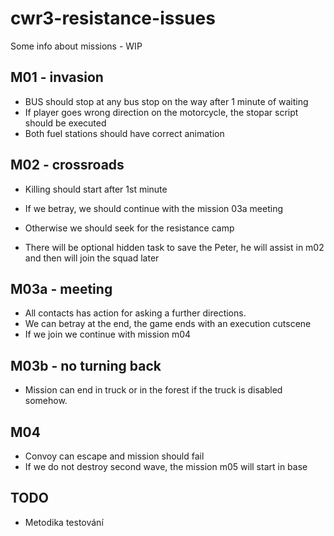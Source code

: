 # cwr3-resistance-issues

Some info about missions - WIP

## M01 - invasion

* BUS should stop at any bus stop on the way after 1 minute of waiting
* If player goes wrong direction on the motorcycle, the stopar script should be executed
* Both fuel stations should have correct animation

## M02 - crossroads

* Killing should start after 1st minute
* If we betray, we should continue with the mission 03a meeting
* Otherwise we should seek for the resistance camp

* There will be optional hidden task to save the Peter, he will assist in m02 and then will join the squad later

## M03a - meeting

* All contacts has action for asking a further directions.
* We can betray at the end, the game ends with an execution cutscene
* If we join we continue with mission m04

## M03b - no turning back

* Mission can end in truck or in the forest if the truck is disabled somehow.

## M04

* Convoy can escape and mission should fail
* If we do not destroy second wave, the mission m05 will start in base


## TODO

* Metodika testování
